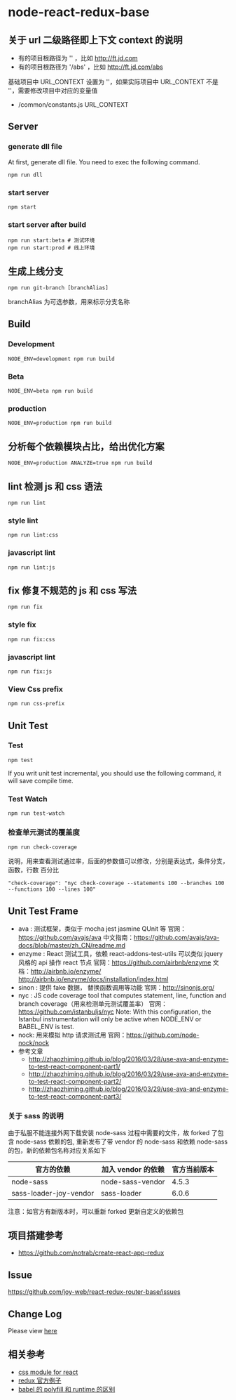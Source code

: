 # node-react-redux-base

## 关于 url 二级路径即上下文 context 的说明

- 有的项目根路径为 '' ，比如 http://ft.jd.com
- 有的项目根路径为 '/abs' ，比如 http://ft.jd.com/abs

基础项目中 URL_CONTEXT 设置为 ''，如果实际项目中 URL_CONTEXT 不是 ''，需要修改项目中对应的变量值

- /common/constants.js URL_CONTEXT

## Server

### generate dll file

At first, generate dll file. You need to exec the following command.

```
npm run dll
```

### start server

```
npm start
```

### start server after build

```
npm run start:beta # 测试环境
npm run start:prod # 线上环境
```

## 生成上线分支

```
npm run git-branch [branchAlias]
```

branchAlias 为可选参数，用来标示分支名称

## Build

### Development

```
NODE_ENV=development npm run build
```

### Beta

```
NODE_ENV=beta npm run build
```

### production

```
NODE_ENV=production npm run build
```

## 分析每个依赖模块占比，给出优化方案

```
NODE_ENV=production ANALYZE=true npm run build
```

## lint 检测 js 和 css 语法

```
npm run lint
```

### style lint

```
npm run lint:css
```

### javascript lint

```
npm run lint:js
```

## fix 修复不规范的 js 和 css 写法

```
npm run fix
```

### style fix

```
npm run fix:css
```

### javascript lint

```
npm run fix:js
```

### View Css prefix

```bash
npm run css-prefix
```

## Unit Test

### Test

```
npm test
```

If you writ unit test incremental, you should use the following command, it will save compile time.

### Test Watch

```
npm run test-watch
```

### 检查单元测试的覆盖度

```
npm run check-coverage
```

说明，用来查看测试通过率，后面的参数值可以修改，分别是表达式，条件分支，函数，行数 百分比

```
"check-coverage": "nyc check-coverage --statements 100 --branches 100 --functions 100 --lines 100"
```

## Unit Test Frame

- ava : 测试框架，类似于 mocha jest jasmine QUnit 等
  官网：https://github.com/avajs/ava
  中文指南：https://github.com/avajs/ava-docs/blob/master/zh_CN/readme.md
- enzyme : React 测试工具，依赖 react-addons-test-utils 可以类似 jquery 风格的 api 操作 react 节点
  官网：https://github.com/airbnb/enzyme
  文档：http://airbnb.io/enzyme/
  http://airbnb.io/enzyme/docs/installation/index.html
- sinon : 提供 fake 数据， 替换函数调用等功能
  官网：http://sinonjs.org/
- nyc : JS code coverage tool that computes statement, line, function and branch coverage（用来检测单元测试覆盖率）
  官网：https://github.com/istanbuljs/nyc
  Note: With this configuration, the Istanbul instrumentation will only be active when NODE_ENV or BABEL_ENV is test.
- nock: 用来模拟 http 请求测试用
  官网：https://github.com/node-nock/nock
- 参考文章
  - http://zhaozhiming.github.io/blog/2016/03/28/use-ava-and-enzyme-to-test-react-component-part1/
  - http://zhaozhiming.github.io/blog/2016/03/29/use-ava-and-enzyme-to-test-react-component-part2/
  - http://zhaozhiming.github.io/blog/2016/03/29/use-ava-and-enzyme-to-test-react-component-part3/

### 关于 sass 的说明

由于私服不能连接外网下载安装 node-sass 过程中需要的文件，故 forked 了包含 node-sass 依赖的包,
重新发布了带 vendor 的 node-sass 和依赖 node-sass 的包，新的依赖包名称对应关系如下

| 官方的依赖             | 加入 vendor 的依赖 | 官方当前版本 |
| ---------------------- | ------------------ | ------------ |
| node-sass              | node-sass-vendor   | 4.5.3        |
| sass-loader-joy-vendor | sass-loader        | 6.0.6        |

注意：如官方有新版本时，可以重新 forked 更新自定义的依赖包

## 项目搭建参考

- https://github.com/notrab/create-react-app-redux

## Issue

https://github.com/joy-web/react-redux-router-base/issues

## Change Log

Please view [here](./CHANGELOG.md)

## 相关参考

- [css module for react](https://github.com/camsong/blog/issues/5)
- [redux 官方例子](https://github.com/reactjs/redux/tree/master/examples)
- [babel 的 polyfill 和 runtime 的区别](https://segmentfault.com/q/1010000005596587?from=singlemessage&isappinstalled=1)
